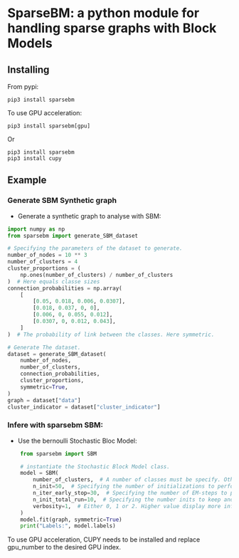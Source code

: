 # SparseBM: a python module for handling sparse graphs with Block Models

## Installing

From pypi:

```
pip3 install sparsebm
```

To use GPU acceleration:

```
pip3 install sparsebm[gpu]
```

Or
```
pip3 install sparsebm
pip3 install cupy
```

## Example
### Generate SBM Synthetic graph
- Generate a synthetic graph to analyse with SBM:

```python
import numpy as np
from sparsebm import generate_SBM_dataset

# Specifying the parameters of the dataset to generate.
number_of_nodes = 10 ** 3
number_of_clusters = 4
cluster_proportions = (
    np.ones(number_of_clusters) / number_of_clusters
)  # Here equals classe sizes
connection_probabilities = np.array(
    [
        [0.05, 0.018, 0.006, 0.0307],
        [0.018, 0.037, 0, 0],
        [0.006, 0, 0.055, 0.012],
        [0.0307, 0, 0.012, 0.043],
    ]
)  # The probability of link between the classes. Here symmetric.

# Generate The dataset.
dataset = generate_SBM_dataset(
    number_of_nodes,
    number_of_clusters,
    connection_probabilities,
    cluster_proportions,
    symmetric=True,
)
graph = dataset["data"]
cluster_indicator = dataset["cluster_indicator"]
```

### Infere with sparsebm SBM:
 - Use the bernoulli Stochastic Bloc Model:
```python
    from sparsebm import SBM

    # instantiate the Stochastic Block Model class.
    model = SBM(
        number_of_clusters,  # A number of classes must be specify. Otherwise see model selection.
        n_init=50,  # Specifying the number of initializations to perform.
        n_iter_early_stop=30,  # Specifying the number of EM-steps to perform on each init.
        n_init_total_run=10,  # Specifying the number inits to keep and to train until convergence.
        verbosity=1,  # Either 0, 1 or 2. Higher value display more information to the user.
    )
    model.fit(graph, symmetric=True)
    print("Labels:", model.labels)
```
To use GPU acceleration, CUPY needs to be installed and replace gpu_number to the desired GPU index.
